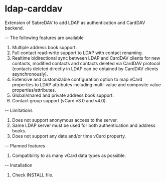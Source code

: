 # ldap-carddav
Extension of SabreDAV to add LDAP as authentication and CardDAV backend.

-- The following features are available
1. Multiple address book support.
2. Full contact read-write support to LDAP with contact renaming.
3. Realtime bidirectional sync between LDAP and CardDAV clients for new contacts, modified contacts and contacts deleted via CardDAV protocol (contacts deleted directly in LDAP can be obtained by CardDAV clients asynchronously).
4. Extensive and customizable configuration option to map vCard properties to LDAP attributes including multi-value and composite value properties/attributes.
5. Global/shared and private address book support.
6. Contact group support (vCard v3.0 and v4.0).

-- Limitations
1. Does not support anonymous access to the server.
2. Same LDAP server must be used for both authentication and address books.
3. Does not support any date and/or time vCard property.

-- Planned features
1. Compatibility to as many vCard data types as possible.

-- Installation
1. Check INSTALL file.
